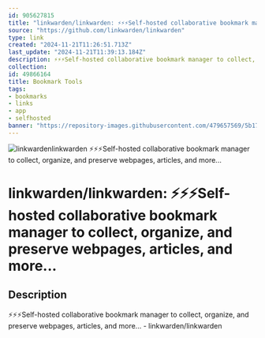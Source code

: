 ```yaml
---
id: 905627815
title: "linkwarden/linkwarden: ⚡️⚡️⚡️Self-hosted collaborative bookmark manager to collect, organize, and preserve webpages, articles, and more..."
source: "https://github.com/linkwarden/linkwarden"
type: link
created: "2024-11-21T11:26:51.713Z"
last_update: "2024-11-21T11:39:13.184Z"
description: ⚡️⚡️⚡️Self-hosted collaborative bookmark manager to collect, organize, and preserve webpages, articles, and more... - linkwarden/linkwarden
collection:
id: 49866164
title: Bookmark Tools
tags:
- bookmarks
- links
- app
- selfhosted
banner: "https://repository-images.githubusercontent.com/479657569/5b17c781-79bb-4f7f-9133-ff837632a37c"
---
```


![linkwardenlinkwarden ⚡️⚡️⚡️Self-hosted collaborative bookmark manager to collect, organize, and preserve webpages, articles, and more...](https://repository-images.githubusercontent.com/479657569/5b17c781-79bb-4f7f-9133-ff837632a37c)

# linkwarden/linkwarden: ⚡️⚡️⚡️Self-hosted collaborative bookmark manager to collect, organize, and preserve webpages, articles, and more...

## Description
⚡️⚡️⚡️Self-hosted collaborative bookmark manager to collect, organize, and preserve webpages, articles, and more... - linkwarden/linkwarden

